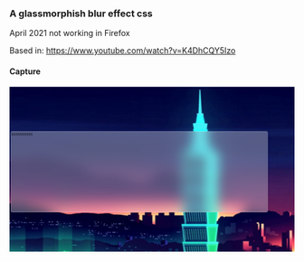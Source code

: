 <h3>A glassmorphish blur effect css</h3>

<p>April 2021 not working in Firefox </p>

Based in: <a href="https://www.youtube.com/watch?v=K4DhCQY5Izo">https://www.youtube.com/watch?v=K4DhCQY5Izo</a>

<h4>Capture</h4>

![capture.png](capture.png "capture.png")